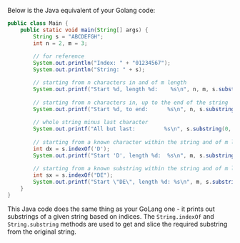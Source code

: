  Below is the Java equivalent of your Golang code:

```java
public class Main {
    public static void main(String[] args) {
        String s = "ABCDEFGH";
        int n = 2, m = 3;
        
        // for reference
        System.out.println("Index: " + "01234567");
        System.out.println("String: " + s);

        // starting from n characters in and of m length
        System.out.printf("Start %d, length %d:    %s\n", n, m, s.substring(n, Math.min(n+m, s.length())));
        
        // starting from n characters in, up to the end of the string
        System.out.printf("Start %d, to end:      %s\n", n, s.substring(n));
        
        // whole string minus last character
        System.out.printf("All but last:         %s\n", s.substring(0, s.length() - 1));
        
        // starting from a known character within the string and of m length
        int dx = s.indexOf('D');
        System.out.printf("Start 'D', length %d:  %s\n", m, s.substring(dx, Math.min(dx+m, s.length())));
        
        // starting from a known substring within the string and of m length
        int sx = s.indexOf("DE");
        System.out.printf("Start \"DE\", length %d: %s\n", m, s.substring(sx, Math.min(sx+m, s.length())));
    }
}
```
This Java code does the same thing as your GoLang one - it prints out substrings of a given string based on indices. The `String.indexOf` and `String.substring` methods are used to get and slice the required substring from the original string.
